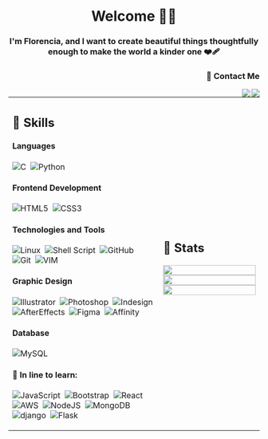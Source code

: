 <h1 align="center">Welcome 👋😊</h1>
<h3 align="center">I'm Florencia, and I want to create beautiful things thoughtfully enough to make the world a kinder one ❤️‍🩹</h3>
<h3 align="right">💬 Contact Me</h4>

[<img align="right" src="https://img.shields.io/badge/Gmail-seashell?&style=for-the-badge&logo=gmail&logoColor=red"/>](mailto:florelysmestre@gmail.com)
[<img align="right" src="https://img.shields.io/badge/Linkedin-aliceblue?&style=for-the-badge&logo=linkedin&logoColor=blue"/>](https://www.linkedin.com/in/florencialys/)


<table width=100%>
<tr>
   <td width=60%>
    
## 🌻 Skills

#### Languages

![C](https://img.shields.io/badge/C-dodgerblue?style=flat&logo=c&logoColor=white)&nbsp;
![Python](https://img.shields.io/badge/Python-steelblue?style=flat&logo=python&logoColor=ffdd54)&nbsp;

#### Frontend Development

![HTML5](https://img.shields.io/badge/HTML5-orangered?style=flat&logo=html5&logoColor=white)&nbsp;
![CSS3](https://img.shields.io/badge/CSS3-blue?style=flat&logo=css3&logoColor=white)&nbsp;

#### Technologies and Tools

![Linux](https://img.shields.io/badge/Linux-black?style=flat&logo=linux&logoColor=white)&nbsp;
![Shell Script](https://img.shields.io/badge/GNU_Bash-232F3E?style=flat&logo=gnu-bash&logoColor=white)&nbsp;
![GitHub](https://img.shields.io/badge/GitHub-black?style=flat&logo=github&logoColor=white)&nbsp;
![Git](https://img.shields.io/badge/Git-%23F05033?style=flat&logo=git&logoColor=white)&nbsp;
![VIM](https://img.shields.io/badge/VIM-%2311AB00?&style=flat&logo=vim&logoColor=white)&nbsp;

#### Graphic Design
![Illustrator](https://img.shields.io/badge/Illustrator-darkred?style=flat&logo=adobeillustrator&logoColor=orange)&nbsp;
![Photoshop](https://img.shields.io/badge/Photoshop-midnightblue?style=flat&logo=adobephotoshop&logoColor=cornflowerblue)&nbsp;
![Indesign](https://img.shields.io/badge/Indesign-maroon?style=flat&logo=adobeindesign&logoColor=fucsia)&nbsp;
![AfterEffects](https://img.shields.io/badge/After_Effects-indigo?style=flat&logo=adobeaftereffects&logoColor=mediumpurple)&nbsp;
![Figma](https://img.shields.io/badge/Figma-ghostwhite?style=flat&logo=figma&logoColor=blue)&nbsp;
![Affinity](https://img.shields.io/badge/Affinity-gray?style=flat&logo=affinity&logoColor=dodgerblue)&nbsp;

#### Database

![MySQL](https://img.shields.io/badge/MySQL-blue?style=flat&logo=mysql&logoColor=lightsalmon)&nbsp;

#### 🌱 In line to learn:

![JavaScript](https://img.shields.io/badge/JavaScript-black?style=flat&logo=javascript&logoColor=%23F7DF1E)&nbsp;
![Bootstrap](https://img.shields.io/badge/Bootstrap-%23563D7C?style=flat&logo=bootstrap&logoColor=white)&nbsp;
![React](https://img.shields.io/badge/React-232F3E?style=flat&logo=react&logoColor=%2361DAFB)&nbsp;
![AWS](https://img.shields.io/badge/Amazon_AWS-orange?style=flat&logo=amazon-aws&logoColor=black)&nbsp;
![NodeJS](https://img.shields.io/badge/Node.js-6DA55F?style=flat&logo=node.js&logoColor=white)&nbsp;
![MongoDB](https://img.shields.io/badge/MongoDB-%234ea94b?style=flat&logo=mongodb&logoColor=white)&nbsp;
![django](https://img.shields.io/badge/django-darkgreen?style=flat&logo=django&logoColor=black)&nbsp;
![Flask](https://img.shields.io/badge/Flask-red?style=flat&logo=flask&logoColor=black)&nbsp;
</td>

<td>

## 📄 Stats

<p align="center">
  <img width="100%" src="https://github-readme-stats.vercel.app/api?username=FloLys&theme=algolia&show_icons=true&bg_color=transparent&title_color=navy&text_color=black" />
 </br>
  <img width="100%" src="https://github-readme-streak-stats.herokuapp.com/?user=FloLys"/>
 </br>
  <img width="100%" src="https://github-readme-stats.vercel.app/api/top-langs/?username=FloLys&exclude_repo=Portfolio,HomePal&langs_count=7&layout=compact&bg_color=transparent" />
</p>
     
  </td>
 </tr>
</table>
